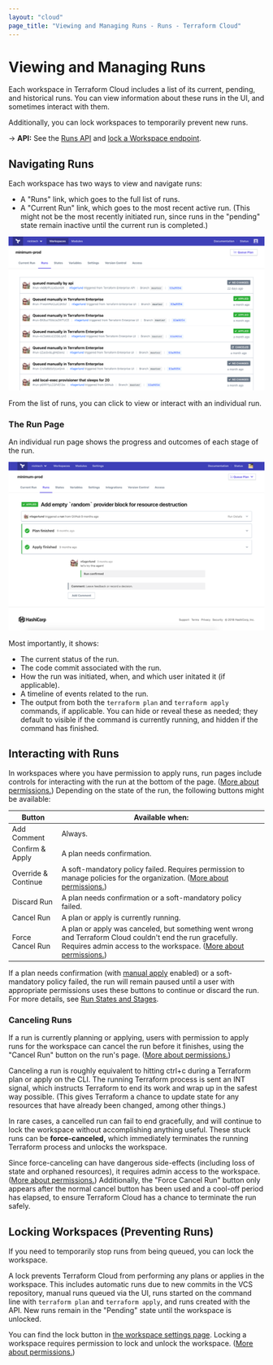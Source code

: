 ```yaml
---
layout: "cloud"
page_title: "Viewing and Managing Runs - Runs - Terraform Cloud"
---
```


# Viewing and Managing Runs

Each workspace in Terraform Cloud includes a list of its current, pending, and historical runs. You can view information about these runs in the UI, and sometimes interact with them.

Additionally, you can lock workspaces to temporarily prevent new runs.

-> **API:** See the [Runs API](../api/run.html) and [lock a Workspace endpoint](../api/workspaces.html#lock-a-workspace).

## Navigating Runs

Each workspace has two ways to view and navigate runs:

- A "Runs" link, which goes to the full list of runs.
- A "Current Run" link, which goes to the most recent active run. (This might not be the most recently initiated run, since runs in the "pending" state remain inactive until the current run is completed.)

![runs list](./images/runs-list.png)

From the list of runs, you can click to view or interact with an individual run.

### The Run Page

An individual run page shows the progress and outcomes of each stage of the run.

![a run page](./images/runs-run-page.png)

Most importantly, it shows:

- The current status of the run.
- The code commit associated with the run.
- How the run was initiated, when, and which user initated it (if applicable).
- A timeline of events related to the run.
- The output from both the `terraform plan` and `terraform apply` commands, if applicable. You can hide or reveal these as needed; they default to visible if the command is currently running, and hidden if the command has finished.

## Interacting with Runs

In workspaces where you have permission to apply runs, run pages include controls for interacting with the run at the bottom of the page. ([More about permissions.](/docs/cloud/users-teams-organizations/permissions.html)) Depending on the state of the run, the following buttons might be available:

Button              | Available when:
--------------------|----------------
Add Comment         | Always.
Confirm & Apply     | A plan needs confirmation.
Override & Continue | A soft-mandatory policy failed. Requires permission to manage policies for the organization. ([More about permissions.](/docs/cloud/users-teams-organizations/permissions.html))
Discard Run         | A plan needs confirmation or a soft-mandatory policy failed.
Cancel Run          | A plan or apply is currently running.
Force Cancel Run    | A plan or apply was canceled, but something went wrong and Terraform Cloud couldn't end the run gracefully. Requires admin access to the workspace. ([More about permissions.](/docs/cloud/users-teams-organizations/permissions.html))

[permissions-citation]: #intentionally-unused---keep-for-maintainers

If a plan needs confirmation (with [manual apply](../workspaces/settings.html#auto-apply-and-manual-apply) enabled) or a soft-mandatory policy failed, the run will remain paused until a user with appropriate permissions uses these buttons to continue or discard the run. For more details, see [Run States and Stages](./states.html).

### Canceling Runs

If a run is currently planning or applying, users with permission to apply runs for the workspace can cancel the run before it finishes, using the "Cancel Run" button on the run's page. ([More about permissions.](/docs/cloud/users-teams-organizations/permissions.html))

[permissions-citation]: #intentionally-unused---keep-for-maintainers

Canceling a run is roughly equivalent to hitting ctrl+c during a Terraform plan or apply on the CLI. The running Terraform process is sent an INT signal, which instructs Terraform to end its work and wrap up in the safest way possible. (This gives Terraform a chance to update state for any resources that have already been changed, among other things.)

In rare cases, a cancelled run can fail to end gracefully, and will continue to lock the workspace without accomplishing anything useful. These stuck runs can be **force-canceled,** which immediately terminates the running Terraform process and unlocks the workspace.

Since force-canceling can have dangerous side-effects (including loss of state and orphaned resources), it requires admin access to the workspace. ([More about permissions.](/docs/cloud/users-teams-organizations/permissions.html)) Additionally, the "Force Cancel Run" button only appears after the normal cancel button has been used and a cool-off period has elapsed, to ensure Terraform Cloud has a chance to terminate the run safely.

[permissions-citation]: #intentionally-unused---keep-for-maintainers

## Locking Workspaces (Preventing Runs)

If you need to temporarily stop runs from being queued, you can lock the workspace.

A lock prevents Terraform Cloud from performing any plans or applies in the workspace. This includes automatic runs due to new commits in the VCS repository, manual runs queued via the UI, runs started on the command line with `terraform plan` and `terraform apply`, and runs created with the API. New runs remain in the "Pending" state until the workspace is unlocked.

You can find the lock button in [the workspace settings page](../workspaces/settings.html). Locking a workspace requires permission to lock and unlock the workspace. ([More about permissions.](/docs/cloud/users-teams-organizations/permissions.html))

[permissions-citation]: #intentionally-unused---keep-for-maintainers

